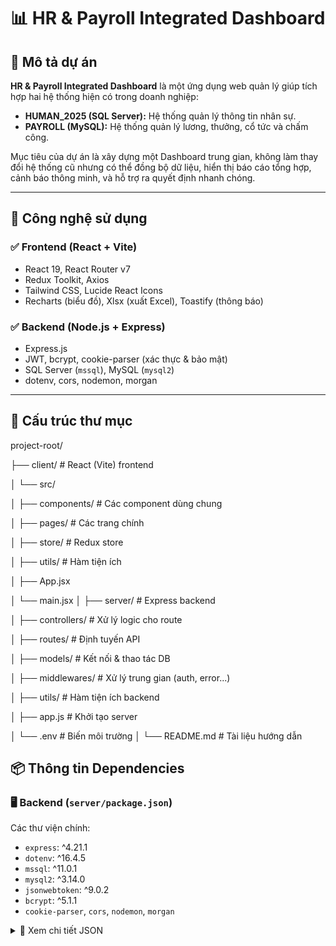 # 📊 HR & Payroll Integrated Dashboard

## 📝 Mô tả dự án

**HR & Payroll Integrated Dashboard** là một ứng dụng web quản lý giúp tích hợp hai hệ thống hiện có trong doanh nghiệp:

- **HUMAN_2025 (SQL Server):** Hệ thống quản lý thông tin nhân sự.
- **PAYROLL (MySQL):** Hệ thống quản lý lương, thưởng, cổ tức và chấm công.

Mục tiêu của dự án là xây dựng một Dashboard trung gian, không làm thay đổi hệ thống cũ nhưng có thể đồng bộ dữ liệu, hiển thị báo cáo tổng hợp, cảnh báo thông minh, và hỗ trợ ra quyết định nhanh chóng.

---

## 🧰 Công nghệ sử dụng

### ✅ Frontend (React + Vite)

- React 19, React Router v7
- Redux Toolkit, Axios
- Tailwind CSS, Lucide React Icons
- Recharts (biểu đồ), Xlsx (xuất Excel), Toastify (thông báo)

### ✅ Backend (Node.js + Express)

- Express.js
- JWT, bcrypt, cookie-parser (xác thực & bảo mật)
- SQL Server (`mssql`), MySQL (`mysql2`)
- dotenv, cors, nodemon, morgan

---

## 📁 Cấu trúc thư mục
project-root/

├── client/ # React (Vite) frontend

│ └── src/

│ ├── components/ # Các component dùng chung

│ ├── pages/ # Các trang chính

│ ├── store/ # Redux store

│ ├── utils/ # Hàm tiện ích

│ ├── App.jsx

│ └── main.jsx
│
├── server/ # Express backend

│ ├── controllers/ # Xử lý logic cho route

│ ├── routes/ # Định tuyến API

│ ├── models/ # Kết nối & thao tác DB

│ ├── middlewares/ # Xử lý trung gian (auth, error...)

│ ├── utils/ # Hàm tiện ích backend

│ ├── app.js # Khởi tạo server

│ └── .env # Biến môi trường
│
└── README.md # Tài liệu hướng dẫn

## 📦 Thông tin Dependencies


### 🖥️ Backend (`server/package.json`)

Các thư viện chính:
- `express`: ^4.21.1
- `dotenv`: ^16.4.5
- `mssql`: ^11.0.1
- `mysql2`: ^3.14.0
- `jsonwebtoken`: ^9.0.2
- `bcrypt`: ^5.1.1
- `cookie-parser`, `cors`, `nodemon`, `morgan`

<details>
<summary>📄 Xem chi tiết JSON</summary>

```json
{
  "name": "server",
  "version": "1.0.0",
  "dependencies": {
    "bcrypt": "^5.1.1",
    "cookie-parser": "^1.4.7",
    "cors": "^2.8.5",
    "dotenv": "^16.4.5",
    "express": "^4.21.1",
    "jsonwebtoken": "^9.0.2",
    "morgan": "^1.10.0",
    "mssql": "^11.0.1",
    "mysql2": "^3.14.0",
    "node": "^20.18.1",
    "nodemon": "^3.1.3"
  }
}

###  FrontEnd

{
  "name": "dashboard",
  "version": "0.0.0",
  "type": "module",
  "dependencies": {
    "@reduxjs/toolkit": "^2.7.0",
    "@tailwindcss/vite": "^4.1.2",
    "axios": "^1.8.4",
    "date-fns": "^4.1.0",
    "dayjs": "^1.11.13",
    "file-saver": "^2.0.5",
    "js-cookie": "^3.0.5",
    "lucide-react": "^0.488.0",
    "numeral": "^2.0.6",
    "react": "^19.1.0",
    "react-dom": "^19.0.0",
    "react-icons": "^5.5.0",
    "react-redux": "^9.2.0",
    "react-router-dom": "^7.5.0",
    "react-toastify": "^11.0.5",
    "recharts": "^2.15.3",
    "tailwindcss": "^4.1.2",
    "xlsx": "^0.18.5"
  },
  "devDependencies": {
    "@eslint/js": "^9.21.0",
    "@tailwindcss/postcss": "^4.1.3",
    "@types/react": "^19.0.10",
    "@types/react-dom": "^19.0.4",
    "@vitejs/plugin-react-swc": "^3.8.0",
    "eslint": "^9.21.0",
    "eslint-plugin-react-hooks": "^5.1.0",
    "eslint-plugin-react-refresh": "^0.4.19",
    "globals": "^15.15.0",
    "vite": "^6.2.0"
  }
}

#### run 
FE
cd Dashboard 
npm install
npm run dev
BE 
cd Server 
npm install
npm start 
